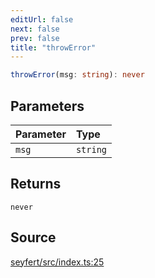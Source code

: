 ```yaml
---
editUrl: false
next: false
prev: false
title: "throwError"
---
```


```ts
throwError(msg: string): never
```

## Parameters

| Parameter | Type |
| :------ | :------ |
| `msg` | `string` |

## Returns

`never`

## Source

[seyfert/src/index.ts:25](https://github.com/potoland/potocuit/blob/c4fb0c1/src/index.ts#L25)
